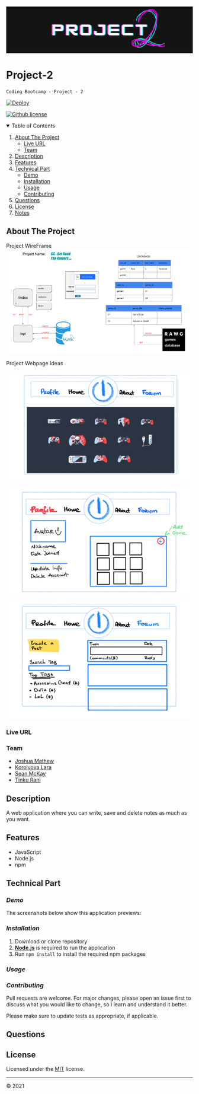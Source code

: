 ![Header](./public/images/project_banner.png)

# Project-2

    Coding Bootcamp - Project - 2

[![Deploy](https://www.herokucdn.com/deploy/button.svg)](https://)

[![Github license](https://img.shields.io/badge/license-MIT-blue.svg)](https://github.com/KorolyovaLara/TeamProject-2/blob/main/LICENSE)

<details open="closed">
  <summary>Table of Contents</summary>
  <ol>
      <li>
      <a href="#about-the-project">About The Project</a>
      <ul>
        <li><a href="#live-url">Live URL</a></li>
        <li><a href="#team">Team</a></li>
      </ul>
    </li>
    <li><a href="#description">Description</a></li>
    <li><a href="#features">Features</a></li>
    <li><a href="#technical-part">Technical Part</a>
        <ul>
            <li><a href="#demo">Demo</a></li>
            <li><a href="#installation">Installation</a></li>
            <li><a href="#usage">Usage</a></li>
            <li><a href="#contributing">Contributing</a></li>
        </ul>
    </li>
    <li><a href="#questions">Questions</a></li>
    <li><a href="#license">License</a></li>
    <li><a href="#notes">Notes</a></li>

  </ol>
</details>

## About The Project

Project WireFrame
![WireFrame](./public/images/project_wireframe.png)

Project Webpage Ideas

![HomePageIdea](./public/images/project_homepage_idea.png)

![ProfileIdea](./public/images/project_profilepage_idea.png)

![ForumIdea](./public/images/project_forum_idea.png)

### Live URL

### Team

- [Joshua Mathew](https://github.com/Josco02)
- [Korolyova Lara](https://github.com/KorolyovaLara)
- [Sean McKay](https://github.com/seanmckay94)
- [Tinku Rani](https://github.com/tinkubansal95)

## Description

A web application where you can write, save and delete notes as much as you want.

## Features

- JavaScript
- Node.js
- npm

## Technical Part

### _Demo_

The screenshots below show this application previews:

### _Installation_

1. Download or clone repository
2. [**Node.js**](https://nodejs.org/en/about/) is required to run the application
3. Run `npm install` to install the required npm packages

### _Usage_

### _Contributing_

Pull requests are welcome. For major changes, please open an issue first to discuss what you would like to change, so I learn and understand it better.

Please make sure to update tests as appropriate, if applicable.

## Questions

## License

Licensed under the [MIT](https://github.com/KorolyovaLara/TeamProject-2/blob/main/LICENSE) license.

---

© 2021
